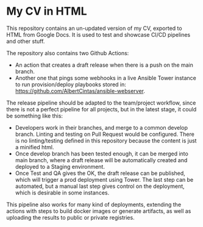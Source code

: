 # My CV in HTML

This repository contains an un-updated version of my CV, exported to HTML from Google Docs. It is used to test and showcase CI/CD pipelines and other stuff.

The repository also contains two Github Actions:
* An action that creates a draft release when there is a push on the main branch.
* Another one that pings some webhooks in a live Ansible Tower instance to run provision/deploy playbooks stored in: https://github.com/AlbertCintas/ansible-webserver.

The release pipeline should be adapted to the team/project workflow, since there is not a perfect pipeline for all projects, but in the latest stage, it could be something like this:
* Developers work in their branches, and merge to a common develop branch. Linting and testing on Pull Request would be configured. There is no linting/testing defined in this repository because the content is just a minified html.
* Once develop branch has been tested enough, it can be merged into main branch, where a draft release will be automatically created and deployed to a Staging environment.
* Once Test and QA gives the OK, the draft release can be published, which will trigger a prod deployment using Tower. The last step can be automated, but a manual last step gives control on the deployment, which is desirable in some instances.

This pipeline also works for many kind of deployments, extending the actions with steps to build docker images or generate artifacts, as well as uploading the results to public or private registries.
